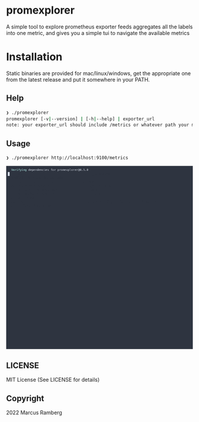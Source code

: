 # promexplorer

A simple tool to explore prometheus exporter feeds
aggregates all the labels into one metric, and gives you a simple tui
to navigate the available metrics

# Installation

Static binaries are provided for mac/linux/windows, get the appropriate one from
the latest release and put it somewhere in your PATH.

## Help

``` sh
❯ ./promexplorer
promexplorer [-v|--version] | [-h|--help] | exporter_url
note: your exporter_url should include /metrics or whatever path your metrics are on.
```
## Usage

``` sh
❯ ./promexplorer http://localhost:9100/metrics
```

![screencast](./promexplorer.gif)


## LICENSE

MIT License (See LICENSE for details)

## Copyright 

2022 Marcus Ramberg

